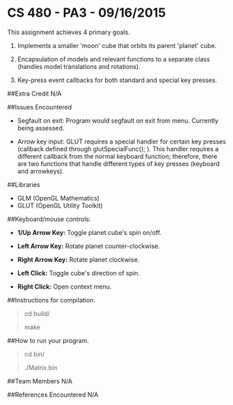 CS 480 - PA3 - 09/16/2015
===
This assignment achieves 4 primary goals.

1. Implements a smaller 'moon' cube that orbits its parent 'planet' cube.

2. Encapsulation of models and relevant functions to a separate class (handles model translations and rotations).

3. Key-press event callbacks for both standard and special key presses.

##Extra Credit
N/A

##Issues Encountered
- Segfault on exit: Program would segfault on exit from  menu. Currently being assessed.

- Arrow key input: GLUT requires a special handler for certain key presses (callback defined through glutSpecialFunc(); ). This handler requires a different callback from the normal keyboard function; therefore, there are two functions that handle different types of key presses (keyboard and arrowkeys).

##Libraries
- GLM (OpenGL Mathematics)
- GLUT (OpenGL Utility Toolkit)

##Keyboard/mouse controls:
- **1/Up Arrow Key:** Toggle planet cube's spin on/off.

- **Left Arrow Key:** Rotate planet counter-clockwise.

- **Right Arrow Key:** Rotate planet clockwise.

- **Left Click:** Toggle cube's direction of spin.

- **Right Click:** Open context menu.

##Instructions for compilation.
>cd build/

>make

##How to run your program.
>cd bin/

>./Matrix.bin

##Team Members
N/A

##References Encountered
N/A

